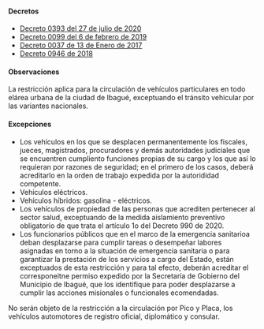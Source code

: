 #### Decretos

- [Decreto 0393 del 27 de julio de 2020](https://www.ibague.gov.co/portal/admin/archivos/normatividad/2020/30873-DEC-20200727214054.PDF)
- [Decreto 0099 del 6 de febrero de 2019](https://www.ibague.gov.co/portal/admin/archivos/normatividad/2019/23007-DEC-20190209.PDF)
- [Decreto 0037 de 13 de Enero de 2017](http://www.ibague.gov.co/portal/admin/archivos/normatividad/2017/16370-DEC-20170116.pdf)
- [Decreto 0946 de 2018](https://pyphoy.s3.amazonaws.com/docs/ibague/decreto-0946-de-2018.pdf)

#### Observaciones

La restricción aplica para la circulación de vehículos particulares en todo elárea urbana de la ciudad de Ibagué, exceptuando el tránsito vehicular por las variantes nacionales.

#### Excepciones

- Los vehículos en los que se desplacen permanentemente los fiscales, jueces, magistrados, procuradores y demás autoridades judiciales que se encuentren cumpliento funciones propias de su cargo y los que así lo requieran por razones de seguridad; en el primero de los casos, deberá acreditarlo en la orden de trabajo expedida por la autorididad competente.
- Vehículos eléctricos.
- Vehículos híbridos: gasolina - eléctricos.
- Los vehículos de propiedad de las personas que acrediten pertenecer al sector salud, exceptuando de la medida aislamiento preventivo obligatorio de que trata el artículo 1o del Decreto 990 de 2020.
- Los funcionarios públicos que en el marco de la emergencia sanitarioa deban desplazarse para cumplir tareas o desempeñar labores asignadas en torno a la situación de emergencia sanitaria o para garantizar la prestación de los servicios a cargo del Estado, están exceptuados de esta restricción y para tal efecto, deberán acreditar el corresponeitne permiso expedido por la Secretaría de Gobierno del Municipio de Ibagué, que los identifique para poder desplazarse a cumplir las acciones misionales o funcionales ecomendadas.

No serán objeto de la restricción a la circulación por Pico y Placa, los vehículos automotores de registro oficial, diplomático y consular.
